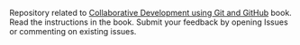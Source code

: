 Repository related to [Collaborative Development using Git and GitHub](https://code-maven.com/collab-dev-git) book.
Read the instructions in the book.
Submit your feedback by opening Issues or commenting on existing issues.
